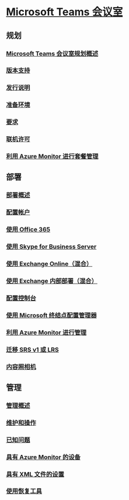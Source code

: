 # [Microsoft Teams 会议室](index.md)
## 规划
### [Microsoft Teams 会议室规划概述](rooms-plan.md)
### [版本支持](rooms-lifecycle-support.md)
### [发行说明](rooms-release-note.md)
### [准备环境](rooms-prep.md)
### [要求](requirements.md)
### [联机许可](rooms-licensing.md)
### [利用 Azure Monitor 进行套餐管理](azure-monitor-plan.md)

## 部署
### [部署概述](rooms-deploy.md)
### [配置帐户](rooms-configure-accounts.md)
### [使用 Office 365](with-office-365.md)
### [使用 Skype for Business Server](with-skype-for-business-server-2015.md)
### [使用 Exchange Online（混合）](with-exchange-online.md)
### [使用 Exchange 内部部署（混合）](with-exchange-on-premises.md)
### [配置控制台](console.md)
### [使用 Microsoft 终结点配置管理器](rooms-scale.md)
### [利用 Azure Monitor 进行管理](azure-monitor-deploy.md)
### [迁移 SRS v1 或 LRS](lrs-migration.md)
### [内容照相机](content-camera.md)

## 管理
### [管理概述](rooms-manage.md)
### [维护和操作](rooms-operations.md)
### [已知问题](known-issues.md)
### [具有 Azure Monitor 的设备](azure-monitor-manage.md)
### [具有 XML 文件的设置](xml-config-file.md)
### [使用恢复工具](recovery-tool.md)

